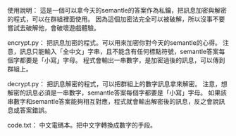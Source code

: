使用說明：
    這是一個可以拿今天的semantle的答案作為私鑰，把訊息加密與解密的程式，可以在群組裡面使用。
    因為這個加密法完全可以被破解，所以沒事不要嘗試去破解他，會破壞遊戲體驗。


encrypt.py：
    把訊息加密的程式。可以用來加密你對今天的semantle的心得。
    注意，訊息只能輸入「全中文」字串，且不能含有任何標點符號，semantle答案每個字都要是「小寫」字母。
    程式會輸出一串數字，是加密過後的訊息，可以傳到群組上。
    
decrypt.py：
    把訊息解密的程式，可以把群組上的數字訊息拿來解密。
    注意，想解密的訊息必須是一串數字，semantle答案每個字都要是「小寫」字母。
    如果該串數字和semantle答案能夠相互對應，程式就會輸出解密後的訊息，反之會說訊息或答案錯誤。

code.txt：
    中文電碼本。把中文字轉換成數字的手段。

